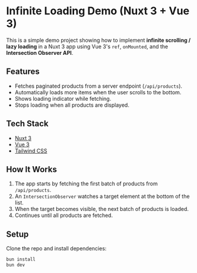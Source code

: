 # Infinite Loading Demo (Nuxt 3 + Vue 3)

This is a simple demo project showing how to implement **infinite scrolling / lazy loading** in a Nuxt 3 app using Vue 3's `ref`, `onMounted`, and the **Intersection Observer API**.

## Features
- Fetches paginated products from a server endpoint (`/api/products`).
- Automatically loads more items when the user scrolls to the bottom.
- Shows loading indicator while fetching.
- Stops loading when all products are displayed.

## Tech Stack
- [Nuxt 3](https://nuxt.com/)
- [Vue 3](https://vuejs.org/)
- [Tailwind CSS](https://tailwindcss.com/)

## How It Works
1. The app starts by fetching the first batch of products from `/api/products`.
2. An `IntersectionObserver` watches a target element at the bottom of the list.
3. When the target becomes visible, the next batch of products is loaded.
4. Continues until all products are fetched.

## Setup
Clone the repo and install dependencies:
```bash
bun install
bun dev